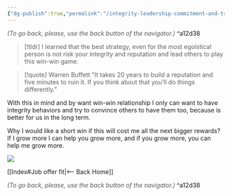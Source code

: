 ```yaml
---
{"dg-publish":true,"permalink":"/integrity-leadership-commitment-and-trustworthy-relationships/"}
---
```




<div class="transclusion internal-embed is-loaded"><div class="markdown-embed">




<font color="#595959">*(To go back, please, use the back button of the navigator.)*</font> 
^a12d38



</div></div>


> [!tldr] 
> I learned that the best strategy, even for the most egoistical person is not risk your integrity and reputation and lead others to play this win-win game.


> [!quote] Warren Buffett
> "It takes 20 years to build a reputation and five minutes to ruin it. If you think about that you'll do things differently."

With this in mind and by want win-win relationship I only can want to have integrity behaviors and try to convince others to have them too, because is better for us in the long term.

Why I would like a short win if this will cost me all the next bigger rewards?
If I grow more I can help you grow more, and if you grow more, you can help me grow more.

![](https://okptacultivate.files.wordpress.com/2019/11/pig-bank-account.jpeg)


<div class="transclusion internal-embed is-loaded"><div class="markdown-embed">





[[Index#Job offer fit\|<-- Back Home]]

<div class="transclusion internal-embed is-loaded"><div class="markdown-embed">




<font color="#595959">*(To go back, please, use the back button of the navigator.)*</font> 
^a12d38



</div></div>


</div></div>

